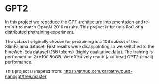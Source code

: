# GPT2

In this project we repoduce the GPT architecture implementation and re-train it to match OpenAI 2019 results. 
This project is for us a PoC of a distributed pretraining experiment.

The dataset originally chosen for pretraining is a 10B subset of the SlimPajama dataset. First results were disappointing so we switched to the FineWeb-Edu dataset (15B tokens) (highly qualitative data). The training is performed on 2xA100 80GB. We effectively reach (and beat) GPT2 (small) performance.

This project is inspired from: https://github.com/karpathy/build-nanogpt/tree/master
